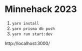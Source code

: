 # Minnehack 2023

1. `yarn install`
2. `yarn prisma db push`
3. `yarn run start:dev`

http://localhost:3000/

